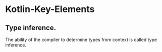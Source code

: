 # Kotlin-Key-Elements


## Type inference.

The ability of the compiler to determine types from context is called type inference.
